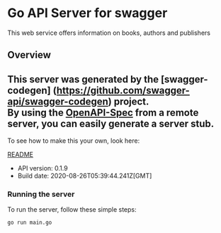 # Go API Server for swagger

This web service offers information on books, authors and publishers

## Overview
This server was generated by the [swagger-codegen]
(https://github.com/swagger-api/swagger-codegen) project.  
By using the [OpenAPI-Spec](https://github.com/OAI/OpenAPI-Specification) from a remote server, you can easily generate a server stub.  
-

To see how to make this your own, look here:

[README](https://github.com/swagger-api/swagger-codegen/blob/master/README.md)

- API version: 0.1.9
- Build date: 2020-08-26T05:39:44.241Z[GMT]


### Running the server
To run the server, follow these simple steps:

```
go run main.go
```

